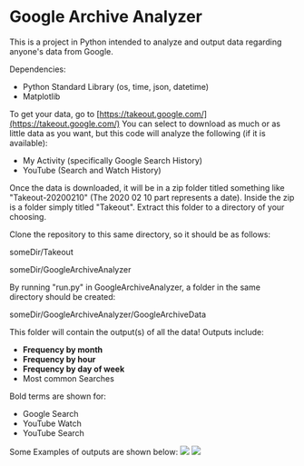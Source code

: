 # Google Archive Analyzer
This is a project in Python intended to analyze and output data regarding anyone's data from Google.

Dependencies:
 - Python Standard Library (os, time, json, datetime)
 - Matplotlib


To get your data, go to [https://takeout.google.com/](https://takeout.google.com/)
You can select to download as much or as little data as you want, but this code will analyze the following (if it is available):

 - My Activity (specifically Google Search History)
 - YouTube (Search and Watch History)
 
 Once the data is downloaded, it will be in a zip folder titled something like "Takeout-20200210" (The 2020 02 10 part represents a date).  Inside the zip is a folder simply titled "Takeout". Extract this folder to a directory of your choosing.

Clone the repository to this same directory, so it should be as follows:

someDir/Takeout

someDir/GoogleArchiveAnalyzer

By running "run.py" in GoogleArchiveAnalyzer, a folder in the same directory should be created:

someDir/GoogleArchiveAnalyzer/GoogleArchiveData

This folder will contain the output(s) of all the data!
Outputs include:
 - **Frequency by month**
 - **Frequency by hour**
 - **Frequency by day of week**
 - Most common Searches
 
 Bold terms are shown for:
 - Google Search
 - YouTube Watch
 - YouTube Search 

Some Examples of outputs are shown below:
![](https://i.imgur.com/Ren3HAB.png)
![](https://i.imgur.com/2yEQqjN.png)


